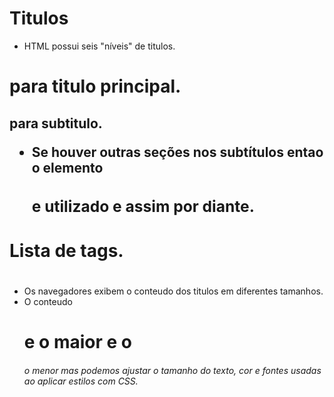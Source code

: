 # Titulos

- HTML possui seis "níveis" de titulos.
<h1> para titulo principal.
<h2> para subtitulo.

- Se houver outras seções nos subtítulos entao o elemento <h3>
  e utilizado e assim por diante.

# Lista de tags.

<h1></h1>
<h2></h2>
<h3></h3>
<h4></h4>
<h5></h5>
<h6></h6>
 
 - Os navegadores exibem o conteudo dos titulos em diferentes tamanhos.
 - O conteudo <h1> e o maior e o <h6> o menor mas podemos ajustar o tamanho do texto, cor e fontes usadas ao aplicar estilos com CSS.


